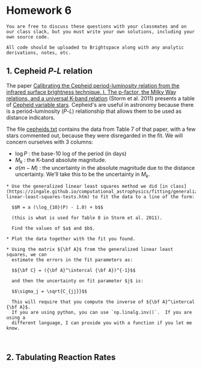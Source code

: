 # Homework 6

```{note}
You are free to discuss these questions with your classmates and on
our class slack, but you must write your own solutions, including your
own source code.

All code should be uploaded to Brightspace along with any analytic
derivations, notes, etc.
```

## 1. Cepheid $P$-$L$ relation

The paper [Calibrating the Cepheid period-luminosity relation from the infrared surface brightness technique. I. The p-factor, the Milky Way relations, and a universal K-band relation](https://ui.adsabs.harvard.edu/abs/2011A%26A...534A..94S/abstract) (Storm et al. 2011) presents a table of [Cepheid variable stars](https://en.wikipedia.org/wiki/Cepheid_variable).  Cepheid's are useful in astronomy because there is a period-luminosity ($P$-$L$) relationship that allows them to be used as distance indicators.

The file [cepheids.txt](cepheids.txt) contains the data from Table 7 of that paper,
with a few stars commented out, because they were disregarded in the fit.  We will
concern ourselves with 3 columns:

* $\log P$ : the base-10 log of the period (in days)
* $M_k$ : the K-band absolute magnitude.
* $\sigma(m-M)$ : the uncertainty in the absolute magnitude due to the distance
  uncertainty.  We'll take this to be the uncertainty in $M_k$.

```{admonition} Your task
* Use the generalized linear least squares method we did [in class](https://zingale.github.io/computational_astrophysics/fitting/generalized-linear-least-squares-tests.htm) to fit the data to a line of the form:

  $$M = a (\log_{10}(P) - 1.0) + b$$

  (this is what is used for Table 8 in Storm et al. 2011).

  Find the values of $a$ and $b$.

* Plot the data together with the fit you found.

* Using the matrix ${\bf A}$ from the generalized linear least squares, we can
  estimate the errors in the fit parameters as:

  $${\bf C} = ({\bf A}^\intercal {\bf A})^{-1}$$

  and then the uncertainty on fit parameter $j$ is:

  $$\sigma_j = \sqrt{C_{jj}}$$

  This will require that you compute the inverse of ${\bf A}^\intercal {\bf A}$.
  If you are using python, you can use `np.linalg.inv()`.  If you are using a
  different language, I can provide you with a function if you let me know.

  
```

## 2. Tabulating Reaction Rates

